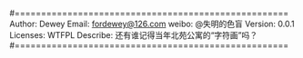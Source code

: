 #====================================================
Author: Dewey
Email: fordewey@126.com
weibo: @失明的色盲
Version: 0.0.1
Licenses: WTFPL
Describe: 还有谁记得当年北苑公寓的“字符画”吗？
#====================================================